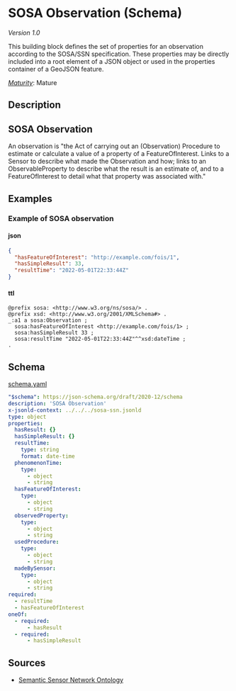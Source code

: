 # SOSA Observation (Schema)

*Version 1.0*

This building block defines the set of properties for an observation according to the SOSA/SSN specification. These properties may be directly included into a root element of a JSON object or used in the properties container of a GeoJSON feature.

[*Maturity*](https://github.com/cportele/ogcapi-building-blocks#building-block-maturity): Mature

## Description

## SOSA Observation

An observation is "the Act of carrying out an (Observation) Procedure to estimate or calculate a value 
of a property of a FeatureOfInterest. Links to a Sensor to describe what made the Observation and how;
links to an ObservableProperty to describe what the result is an estimate of, and to a FeatureOfInterest
to detail what that property was associated with."
## Examples

### Example of SOSA observation
#### json
```json
{ 
  "hasFeatureOfInterest": "http://example.com/fois/1",
  "hasSimpleResult": 33,
  "resultTime": "2022-05-01T22:33:44Z"
}
```

#### ttl
```ttl
@prefix sosa: <http://www.w3.org/ns/sosa/> .
@prefix xsd: <http://www.w3.org/2001/XMLSchema#> .
_:a1 a sosa:Observation ;
  sosa:hasFeatureOfInterest <http://example.com/fois/1> ;
  sosa:hasSimpleResult 33 ;
  sosa:resultTime "2022-05-01T22:33:44Z"^^xsd:dateTime ;
.
```

## Schema

[schema.yaml](https://opengeospatial.github.io/bblocks/registereditems/unstable/sosa/_sources/properties/observation/schema.yaml)

```yaml
"$schema": https://json-schema.org/draft/2020-12/schema
description: 'SOSA Observation'
x-jsonld-context: ../../../sosa-ssn.jsonld
type: object
properties:
  hasResult: {}
  hasSimpleResult: {}
  resultTime:
    type: string
    format: date-time
  phenomenonTime:
    type:
      - object
      - string
  hasFeatureOfInterest:
    type:
      - object
      - string
  observedProperty:
    type:
      - object
      - string
  usedProcedure:
    type:
      - object
      - string
  madeBySensor:
    type:
      - object
      - string
required:
  - resultTime
  - hasFeatureOfInterest
oneOf:
  - required:
      - hasResult
  - required:
      - hasSimpleResult

```
## Sources

* [Semantic Sensor Network Ontology](https://www.w3.org/TR/vocab-ssn/)
